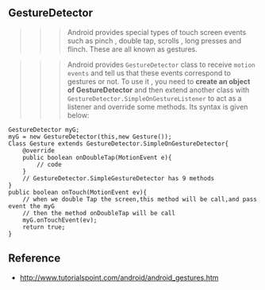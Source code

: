 ## GestureDetector

>>>Android provides special types of touch screen events such as pinch , double tap, scrolls , long presses and flinch. These are all known as gestures.

>>>Android provides `GestureDetector` class to receive `motion events` and tell us that these events correspond to gestures or not. To use it , you need to **create an object of GestureDetector** and then extend another class with `GestureDetector.SimpleOnGestureListener` to act as a listener and override some methods. Its syntax is given below:

    GestureDetector myG;
    myG = new GestureDetector(this,new Gesture());
    Class Gesture extends GestureDetector.SimpleOnGestureDetector{
        @override
        public boolean onDoubleTap(MotionEvent e){
            // code
        }
        // GestureDetector.SimpleGestureDetector has 9 methods
    }
    public boolean onTouch(MotionEvent ev){
        // when we double Tap the screen,this method will be call,and pass event the myG
        // then the method onDoubleTap will be call
        myG.onTouchEvent(ev);
        return true;
    }
    
    
    


## Reference
- http://www.tutorialspoint.com/android/android_gestures.htm